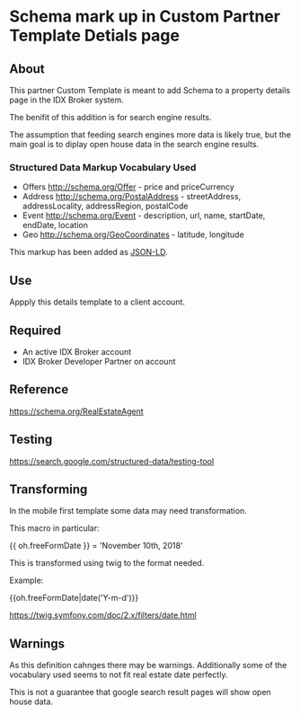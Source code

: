 # Schema mark up in Custom Partner Template Detials page

## About

This partner Custom Template is meant to add Schema to a property details page in the IDX Broker system.

The benifit of this addition is for search engine results.

The assumption that feeding search engines more data is likely true, but the main goal is to diplay open house data in the search engine results.

### Structured Data Markup Vocabulary Used

* Offers http://schema.org/Offer - price and priceCurrency
* Address http://schema.org/PostalAddress - streetAddress, addressLocality, addressRegion, postalCode
* Event http://schema.org/Event - description, url, name, startDate, endDate, location
* Geo http://schema.org/GeoCoordinates - latitude, longitude

This markup has been added as [JSON-LD](https://en.wikipedia.org/wiki/JSON-LD).

## Use

Appply this details template to a client account.


## Required

* An active IDX Broker account
* IDX Broker Developer Partner on account

## Reference

https://schema.org/RealEstateAgent

## Testing

https://search.google.com/structured-data/testing-tool


## Transforming

In the mobile first template some data may need transformation.

This macro in particular:

{{ oh.freeFormDate }} = 'November 10th, 2018'

This is transformed using twig to the format needed. 

Example:

{{oh.freeFormDate|date('Y-m-d')}}

https://twig.symfony.com/doc/2.x/filters/date.html

## Warnings

As this definition cahnges there may be warnings. Additionally some of the vocabulary used seems to not fit real estate date perfectly.

This is not a guarantee that google search result pages will show open house data.

